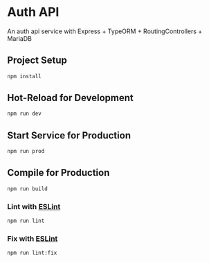 # Auth API

An auth api service with Express + TypeORM + RoutingControllers + MariaDB

## Project Setup

```sh
npm install
```

## Hot-Reload for Development

```sh
npm run dev
```

## Start Service for Production
```bash
npm run prod
```

## Compile for Production
```bash
npm run build
```

### Lint with [ESLint](https://eslint.org/)

```sh
npm run lint
```

### Fix with [ESLint](https://eslint.org/)

```sh
npm run lint:fix
```